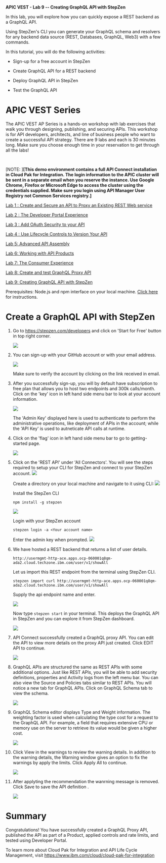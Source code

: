 **APIC VEST - Lab 9 -- Creating GraphQL API with StepZen**

In this lab, you will explore how you can quickly expose a REST backend as a GraphQL API. 

Using StepZen's CLI you can generate your GraphQL schema and resolvers for any backend data source (REST, Databases, GraphQL, Web3) with a few commands.

In this tutorial, you will do the following activities:

-   Sign-up for a free account in StepZen

-   Create GraphQL API for a REST backend

-   Deploy GraphQL API in StepZen

-   Test the GraphQL API

APIC VEST Series
=======================================================================================================================================================================================================================================================================================================

The APIC VEST AP Series is a hands-on workshop with lab exercises that
walk you through designing, publishing, and securing APIs. This workshop
is for API developers, architects, and line of business people who want
to create a successful API strategy. There are 9 labs and each is 30
minutes long. Make sure you choose enough time in your reservation to
get through all the labs! 

 

[NOTE: ]**[This demo environment contains a
full API Connect installation in Cloud Pak for Integration. The login
information to the APIC cluster will be sent in a separate email when
you reserve the instance. Use Google Chrome, Firefox or Microsoft Edge
to access the cluster using the credentials supplied. Make sure you
login using API Manager User Registry not Common Services
registry.]**

[Lab 1 : Create and Secure an API to Proxy an Existing REST Web
service](https://github.com/ibm-ecosystem-lab/APICv10/tree/main/instructions/Lab1)

[Lab 2 : The Developer Portal
Experience](https://github.com/ibm-ecosystem-lab/APICv10/tree/main/instructions/Lab2)

[Lab 3 : Add OAuth Security to your
API](https://github.com/ibm-ecosystem-lab/APICv10/tree/main/instructions/Lab3)

[Lab 4 : Use Lifecycle Controls to Version Your
API](https://github.com/ibm-ecosystem-lab/APICv10/tree/main/instructions/Lab4)

[Lab 5: Advanced API
Assembly](https://github.com/ibm-ecosystem-lab/APICv10/tree/main/instructions/Lab5)

[Lab 6: Working with API
Products](https://github.com/ibm-ecosystem-lab/APICv10/tree/main/instructions/Lab6)

[Lab 7: The Consumer
Experience](https://github.com/ibm-ecosystem-lab/APICv10/tree/main/instructions/Lab7)

[Lab 8: Create and test GraphQL Proxy
API](https://github.com/ibm-ecosystem-lab/APICv10/tree/main/instructions/Lab8)

[Lab 9: Creating GraphQL API with StepZen](https://github.com/ibm-ecosystem-lab/APICv10/tree/main/instructions/Lab9)

Prerequisites: Node.js and npm interface on your local machine. [Click here](https://docs.npmjs.com/downloading-and-installing-node-js-and-npm) for instructions.

 Create a GraphQL API with StepZen
=================================================================================

1.  Go to https://stepzen.com/developers and click on 'Start for Free' button in top right corner.

    ![](images/lab9-pic1.png)

2.  You can sign-up with your GitHub account or with your email address.

    ![](images/lab9-pic2.png)
    
    Make sure to verify the account by clicking on the link received in email.

3.  After you successfully sign-up, you will by default have subscription to free plan that allows you to host two endpoints and 300k calls/month. Click on the 'key' icon in left hand side menu bar to look at your account information.

    ![](images/lab9-pic3.png)
    
    The 'Admin Key' displayed here is used to authenticate to perform the administrative operations, like deployment of APIs in the account; while the 'API Key' is used to autneticate API calls at runtime.

4.  Click on the 'flag' icon in left hand side menu bar to go to getting-started page.

    ![](images/lab9-pic4.png)

5.  Click on the 'REST API' under 'All Connectors'. You will see the steps required to setup your CLI for StepZen and connect to your StepZen account.
     ![](images/lab9-pic5.png)
    
    Create a directory on your local machine and navigate to it using CLI:
    ![](images/lab9-pic6.png)
     
     Install the StepZen CLI
     
     `npm install -g stepzen`
     
     ![](images/lab9-pic7.png)
     
     Login with your StepZen account
     
     `stepzen login -a <Your account name>`
     
     Enter the admin key when prompted.
      ![](images/lab9-pic8.png)

6.  We have hosted a REST backend that returns a list of user details.
    
    `http://usermgmt-http-ace.apps.ocp-060001q8qm-ada2.cloud.techzone.ibm.com/user/v1/showAll`
    
    Let us import this REST endpoint from the terminal using StepZen CLI.
    
    `stepzen import curl http://usermgmt-http-ace.apps.ocp-060001q8qm-ada2.cloud.techzone.ibm.com/user/v1/showAll`
    
    Supply the api endpoint name and enter.
    
    ![](images/lab9-pic9.png)
    
    Now type `stepzen start` in your terminal. This deploys the GraphQL API in StepZen and you can explore it from StepZen dashboard.
    
    ![](images/lab9-pic10.png)
    


7.  API Connect successfully created a GraphQL proxy API. You can edit
    the API to view more details on the proxy API just created. Click
    EDIT API to continue.

    ![](images/tutorial_html_e70bb58508f9b662.png)

8.  GraphQL APIs are structured the same as REST APIs with some
    additional options. Just like REST APIs, you will be able to add
    security definitions, properties and Activity logs from the left
    menu bar. You can also view the Source and Policies tabs similar to
    REST APIs. You will notice a new tab for GraphQL APIs. Click on
    GraphQL Schema tab to view the schema.

    ![](images/tutorial_html_b27d147e1a49276b.png)

9.  GraphQL Schema editor displays Type and Weight information. The
    weighting factor is used when calculating the type cost for a
    request to the GraphQL API. For example, a field that requires
    extensive CPU or memory use on the server to retrieve its value
    would be given a higher cost.

    ![](images/tutorial_html_ab0c11b157a7cd4b.png)

10. Click View in the warnings to review the warning details. In
    addition to the warning details, the Warning window gives an option
    to fix the warnings by apply the limits. Click Apply All to continue.

    ![](images/tutorial_html_ed0f88002c9eb816.png)

11. After applyting the recommendation the wanrning message is removed.
    Click Save to save the API definition .

    ![](images/tutorial_html_63ce76efdb0032d7.png)

Summary
=================================================================================================================

Congratulations! You have successfully created a GraphQL Proxy API,
published the API as part of a Product, applied controls and rate
limits, and tested using Developer Portal.

To learn more about Cloud Pak for Integration and API Life Cycle
Management, visit <https://www.ibm.com/cloud/cloud-pak-for-integration>

